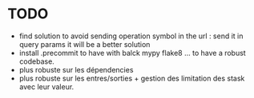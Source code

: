 # TODO

- find solution to avoid sending operation symbol in the url : send it in query params it will be a better solution
- install .precommit to have with balck mypy flake8 ... to have a robust codebase.
- plus robuste sur les dépendencies
- plus robuste sur les entres/sorties + gestion des limitation des stask avec leur valeur.